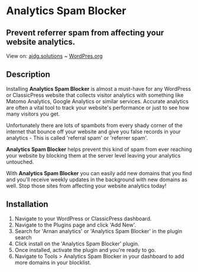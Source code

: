 # Analytics Spam Blocker
## Prevent referrer spam from affecting your website analytics.

View on: [ajdg.solutions](https://ajdg.solutions/product/analytics-spam-blocker/) ~ [WordPres.org](https://wordpress.org/plugins/analytics-spam-blocker/)

## Description
Installing **Analytics Spam Blocker** is almost a must-have for any WordPress or ClassicPress website that collects visitor analytics with something like Matomo Analytics, Google Analytics or similar services. Accurate analytics are often a vital tool to track your website's performance or just to see how many visitors you get. 

Unfortunately there are lots of spambots from every shady corner of the internet that bounce off your website and give you false records in your analytics - This is called 'referral spam' or 'referrer spam'.

**Analytics Spam Blocker** helps prevent this kind of spam from ever reaching your website by blocking them at the server level leaving your analytics untouched.

With **Analytics Spam Blocker** you can easily add new domains that you find and you'll receive weekly updates in the background with new domains as well. Stop those sites from affecting your website analytics today!

## Installation
1. Navigate to your WordPress or ClassicPress dashboard.
2. Navigate to the Plugins page and click 'Add New'.
3. Search for 'Arnan analytics' or 'Analytics Spam Blocker' in the plugin search
4. Click install on the 'Analytics Spam Blocker' plugin.
5. Once installed, activate the plugin and you're ready to go.
6. Navigate to Tools > Analytics Spam Blocker in your dashboard to add more domains in your blocklist.
